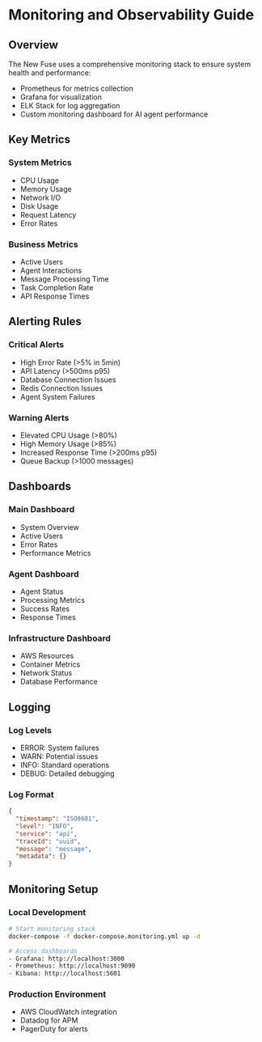 # Monitoring and Observability Guide

## Overview
The New Fuse uses a comprehensive monitoring stack to ensure system health and performance:
- Prometheus for metrics collection
- Grafana for visualization
- ELK Stack for log aggregation
- Custom monitoring dashboard for AI agent performance

## Key Metrics

### System Metrics
- CPU Usage
- Memory Usage
- Network I/O
- Disk Usage
- Request Latency
- Error Rates

### Business Metrics
- Active Users
- Agent Interactions
- Message Processing Time
- Task Completion Rate
- API Response Times

## Alerting Rules

### Critical Alerts
- High Error Rate (>5% in 5min)
- API Latency (>500ms p95)
- Database Connection Issues
- Redis Connection Issues
- Agent System Failures

### Warning Alerts
- Elevated CPU Usage (>80%)
- High Memory Usage (>85%)
- Increased Response Time (>200ms p95)
- Queue Backup (>1000 messages)

## Dashboards

### Main Dashboard
- System Overview
- Active Users
- Error Rates
- Performance Metrics

### Agent Dashboard
- Agent Status
- Processing Metrics
- Success Rates
- Response Times

### Infrastructure Dashboard
- AWS Resources
- Container Metrics
- Network Status
- Database Performance

## Logging

### Log Levels
- ERROR: System failures
- WARN: Potential issues
- INFO: Standard operations
- DEBUG: Detailed debugging

### Log Format
```json
{
  "timestamp": "ISO8601",
  "level": "INFO",
  "service": "api",
  "traceId": "uuid",
  "message": "message",
  "metadata": {}
}
```

## Monitoring Setup

### Local Development
```bash
# Start monitoring stack
docker-compose -f docker-compose.monitoring.yml up -d

# Access dashboards
- Grafana: http://localhost:3000
- Prometheus: http://localhost:9090
- Kibana: http://localhost:5601
```

### Production Environment
- AWS CloudWatch integration
- Datadog for APM
- PagerDuty for alerts